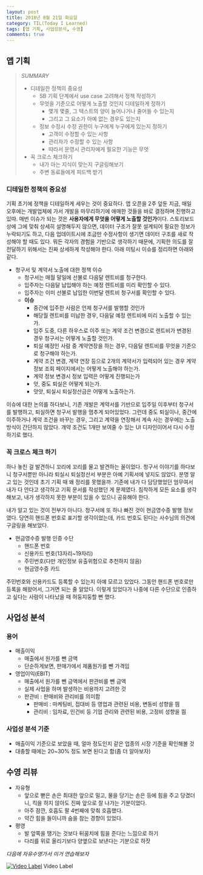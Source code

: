 ```yaml
---
layout: post
title: 2018년 8월 21일 화요일
category: TIL(Today I Learned)
tags: [앱 기획, 사업성분석, 수영]
comments: true
---
```


## 앱 기획

> *SUMMARY*
> * 디테일한 정책의 중요성
>   * SB 기획 단계에서 use case 고려해서 정책 작성하기
>   * 무엇을 기준으로 어떻게 노출할 것인지 디테일하게 정하기
>       * 몇개 몇줄, 그 텍스트의 양이 늘어나거나 줄어들 수 있는지
>       * 그리고 그 요소가 아예 없는 경우도 있는지
>   * 정보 수정시 수정 권한이 누구에게 누구에게 있는지 정하기
>       * 고객이 수정할 수 있는 사항
>       * 관리자가 수정할 수 있는 사항
>       * 따라서 운영시 관리자에게 필요한 기능은 무엇
> * 꼭 크로스 체크하기
>   * 내가 아는 지식이 맞는지 구글링해보기
>   * 주변 동료들에게 피드백 받기

### 디테일한 정책의 중요성

기획 초기에 정책을 디테일하게 세우는 것이 중요하다. 앱 오픈을 2주 앞둔 지금, 매일 오후에는 개발업체에 가서 개발을 마무리하기에 애매한 것들을 바로 결정하며 진행하고 있따. 매번 이슈가 되는 것은 **사용자에게 무엇을 어떻게 노출할 것인가**이다. 스토리보드상에 그에 맞춰 상세히 설명해두지 않으면, 데이터 구조가 잘못 설계되어 필요한 정보가 누락되기도 하고, 다음 업데이트시에 조금만 수정사항이 생기면 데이터 구조를 새로 작성해야 할 때도 있다. 뭐든 각자의 경험을 기반으로 생각하기 때문에, 기획한 의도를 잘 전달하기 위해서는 진짜 상세하게 작성해야 한다. 아래 미팅시 이슈를 정리하면 아래와 같다.

 * 청구서 및 계약서 노출에 대한 정책 이슈
    * 청구서는 매월 말일에 선불로 다음달 렌트비를 청구한다.
    * 입주자는 다음달 납입해야 하는 예정 렌트비를 미리 확인할 수 있다.
    * 입주자는 이미 선불로 납입한 이번달 렌트비 청구서를 확인할 수 있다.
    * **이슈** 
        * 중간에 입주한 사람은 언제 청구서를 발행할 것인가
        * 해당월 렌트비를 미납한 경우, 다음달 예정 렌트비에 미리 노출할 수 있는가. 
        * 입주 도중, 다른 하우스로 이주 또는 계약 조건 변경으로 렌트비가 변경된 경우 청구서는 어떻게 노출할 것인가. 
        * 퇴실 예정인 사람 중 계약연장을 하는 경우, 다음달 렌트비를 무엇을 기준으로 청구해야 하는가.
        * 계약 조건 변경, 계약 연장 등으로 2개의 계약서가 입력되어 있는 경우 계약 정보 조회 페이지에서는 어떻게 노출해야 하는가.
        * 계약 정보 변경시 정보 입력은 어떻게 진행되는가
        * 앗, 중도 퇴실은 어떻게 되는가.
        * 앗앗, 퇴실시 퇴실정산금은 어떻게 노출하는가.

이슈에 대한 논의를 하다보니, 기존 개발은 계약서를 기반으로 입주일 이후부터 청구서를 발행하고, 퇴실하면 청구서 발행을 멈추게 되어있었다. 그런데 중도 퇴실이나, 중간에 이주하거나 계약 조건을 바꾸는 경우, 그리고 계약을 연장해서 계속 사는 경우에는 노출방식이 간단하지 않았다. 걔약 조건도 1개만 보여줄 수 있는 UI 디자인이어서 다시 수정하기로 했다. 

### 꼭 크로스 체크 하기

하나 놓친 걸 발견하니 꼬리에 꼬리를 물고 발견하는 꼴이었다. 청구서 이야기를 하다보니 청구서뿐만 아니라 퇴실시 퇴실정산서 부분은 아예 기획서에 넣지도 않았다. 분명 알고 있는 것인데 초기 기획 때 왜 정리를 못했을까. 기존에 내가 다 담당했었던 엄무여서 내가 다 안다고 생각하고 기획 문서를 작성했던 게 문제였다. 침착하게 모든 요소를 생각해보고, 내가 생각하지 못한 부분이 있을 수 있으니 공유해야 한다.

내가 알고 있는 것이 전부가 아니다. 청구서에 또 하나 빠진 것이 현금영수증 발행 정보였다. 당연히 핸드폰 번호로 표기할 생각이었는데, 카드 번호도 된다는 사수님의 의견에 구글링을 해보았다.

- 현금영수증 발행 인증 수단
    - 핸드폰 번호
    - 신용카드 번호(13자리~19자리)
    - 주민번호(다만 개인정보 유출위험으로 추천하지 않음)
    - 현금영수증 카드

주민번호와 신용카드도 등록할 수 있는지 아예 모르고 있었다. 그동안 핸드폰 번호로만 등록을 해왔어서, 그거면 되는 줄 알았다. 이렇게 있었다가 나중에 다른 수단으로 인증하고 싶다는 사람이 나타났을 때 허둥지둥할 뻔 했다. 

## 사업성 분석

### 용어

- 매출이익
    - 매출에서 원가를 뺀 금액
    - 단순하게보면, 판매가에서 제품원가를 뺀 가격임
- 영업이익(EBIT)
    - 매출에서 원가를 뺀 금액에서 판관비를 뺀 금액
    - 실제 사업을 하며 발생하는 비용까지 고려한 것
    - 판관비 : 판매비와 관리비를 의미함
        - 판매비 : 마케팅비, 접대비 등 영업과 관련된 비용, 변동비 성향을 띔
        - 관리비 : 임차료, 인건비 등 기업 관리와 관련된 비용, 고정비 성향을 띔


### 사업성 분석 기준

- 매출이익 기준으로 보았을 때, 얼마 정도인지 같은 업종의 시장 기준을 확인해볼 것
- 대충할 때에는 20~30% 정도 보면 된다고 함(좀 더 알아보자)

## 수영 리뷰

- 자유형
    - 앞으로 뻗은 손은 최대한 앞으로 밀고, 물을 당기는 손은 등에 힘을 주고 당겼더니, 킥을 하지 않아도 진짜 앞으로 잘 나가는 기분이었다.
    - 아주 잠깐, 호흡도 팔 4번째에 맞춰 호흡했다.
    - 약간 힘을 들이니까 숨을 참는 경향이 있었다.
- 평영
    - 발 앞쪽을 땡기는 것보다 뒤꿈치에 힘을 준다는 느낌으로 하기
    - 다리를 위로 올리기보다 양옆으로 보낸다는 기분으로 하잣

*다음에 자유수영가서 이거 연습해보자*

[![Video Label](http://img.youtube.com/vi/4WLHJb72TcE/0.jpg)](https://youtu.be/4WLHJb72TcE) Video Label
